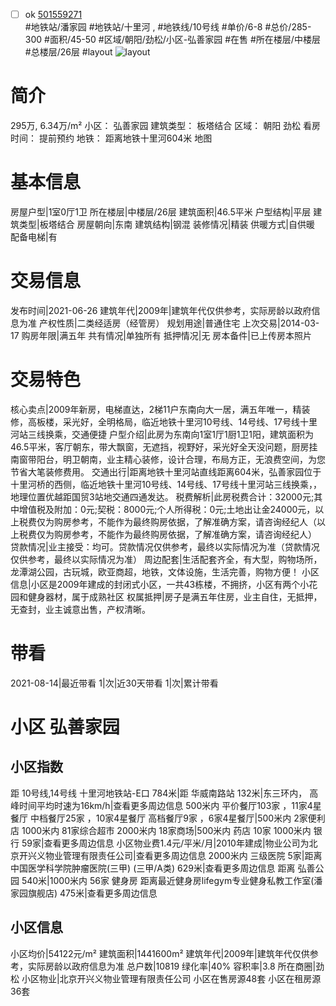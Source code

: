 - [ ] ok [501559271](https://bj.5i5j.com/ershoufang/501559271.html)  
 #地铁站/潘家园 #地铁站/十里河 ,  #地铁线/10号线
#单价/6-8 #总价/285-300 #面积/45-50   #区域/朝阳/劲松/小区-弘善家园 #在售 #所在楼层/中楼层 #总楼层/26层 #layout 
![layout](http://image2a.5i5j.com/bdir/layout/187698.jpg_P5.jpg) 
# 简介 
 295万,  6.34万/m² 
小区： 弘善家园
建筑类型： 板塔结合
区域： 朝阳 劲松
看房时间： 提前预约
地铁： 距离地铁十里河604米 地图
# 基本信息 
 房屋户型|1室0厅1卫
所在楼层|中楼层/26层
建筑面积|46.5平米
户型结构|平层
建筑类型|板塔结合
房屋朝向|东南
建筑结构|钢混
装修情况|精装
供暖方式|自供暖
配备电梯|有
# 交易信息 
 发布时间|2021-06-26
建筑年代|2009年|建筑年代仅供参考，实际房龄以政府信息为准
产权性质|二类经适房（经管房）
规划用途|普通住宅
上次交易|2014-03-17
购房年限|满五年
共有情况|单独所有
抵押情况|无
房本备件|已上传房本照片
# 交易特色 
 核心卖点|2009年新房，电梯直达，2梯11户东南向大一居，满五年唯一，精装修，高板楼，采光好，全明格局，临近地铁十里河10号线、14号线、17号线十里河站三线换乘，交通便捷
户型介绍|此房为东南向1室1厅1厨1卫1阳，建筑面积为46.5平米，客厅朝东，带大飘窗，无遮挡，视野好，采光好全天没问题，厨房挂南窗带阳台，明卫朝南，业主精心装修，设计合理，布局方正，无浪费空间，为您节省大笔装修费用。
交通出行|距离地铁十里河站直线距离604米，弘善家园位于十里河桥的西侧，临近地铁十里河10号线、14号线、17号线十里河站三线换乘，，地理位置优越距国贸3站地交通四通发达。
税费解析|此房税费合计：32000元;其中增值税及附加：0元;契税：8000元;个人所得税：0元;土地出让金24000元，以上税费仅为购房参考，不能作为最终购房依据，了解准确方案，请咨询经纪人（以上税费仅为购房参考，不能作为最终购房依据，了解准确方案，请咨询经纪人）
贷款情况|业主接受：均可。贷款情况仅供参考，最终以实际情况为准（贷款情况仅供参考，最终以实际情况为准）
周边配套|生活配套齐全，有大型，购物场所，龙潭湖公园，古玩城，欧亚商超，地铁，文体设施，生活完善，购物方便！
小区信息|小区是2009年建成的封闭式小区，一共43栋楼，不拥挤，小区有两个小花园和健身器材，属于成熟社区
权属抵押|房子是满五年住房，业主自住，无抵押，无查封，业主诚意出售，产权清晰。
# 带看 
 2021-08-14|最近带看	 1|次|近30天带看	 1|次|累计带看
# 小区 弘善家园
## 小区指数 
 距 10号线,14号线 十里河地铁站-E口 784米|距 华威南路站 132米|东三环内， 高峰时间平均时速为16km/h|查看更多周边信息
500米内 平价餐厅103家 ，11家4星餐厅
中档餐厅25家 ，10家4星餐厅
高档餐厅9家 ，6家4星餐厅|500米内 2家便利店
1000米内 81家综合超市
2000米内 18家商场|500米内 药店 10家
1000米内 银行 59家|查看更多周边信息
小区物业费1.4元/平米/月|2010年建成|物业公司为北京开兴义物业管理有限责任公司|查看更多周边信息
2000米内 三级医院 5家|距离 中国医学科学院肿瘤医院(三甲) (三甲/A类) 629米|查看更多周边信息
距离 弘善公园 540米|1000米内 56家 健身房
距离最近健身房lifegym专业健身私教工作室(潘家园旗舰店) 475米|查看更多周边信息
## 小区信息 
 小区均价|54122元/m²
建筑面积|1441600m²
建筑年代|2009年|建筑年代仅供参考，实际房龄以政府信息为准
总户数|10819
绿化率|40%
容积率|3.8
所在商圈|劲松
小区物业|北京开兴义物业管理有限责任公司
小区在售房源48套
小区在租房源36套
